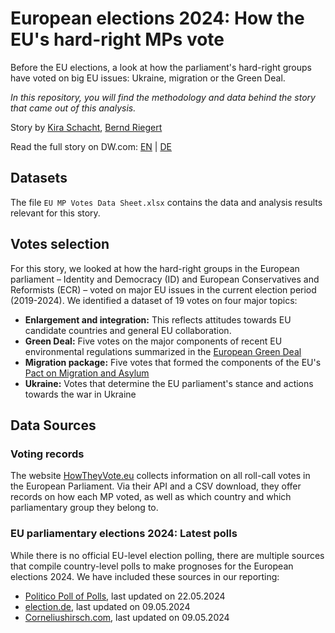 # European elections 2024: How the EU's hard-right MPs vote

Before the EU elections, a look at how the parliament's hard-right groups have voted on big EU issues: Ukraine, migration or the Green Deal.


*In this repository, you will find the methodology and data behind
the story that came out of this analysis.*

Story by [Kira Schacht](https://www.twitter.com/daten_drang), [Bernd Riegert](https://www.dw.com/de/bernd-riegert/person-18388132)

Read the full story on DW.com: [EN](https://www.dw.com/a-xxx) | [DE](https://www.dw.com/a-69197969)

## Datasets

The file `EU MP Votes Data Sheet.xlsx` contains the data and analysis results relevant for this story.

## Votes selection

For this story, we looked at how the hard-right groups in the European parliament – Identity and Democracy (ID) and European Conservatives and Reformists (ECR) – voted on major EU issues in the current election period (2019-2024).
We identified a dataset of 19 votes on four major topics:

- **Enlargement and integration:** This reflects attitudes towards EU candidate countries and general EU collaboration.
- **Green Deal:** Five votes on the major components of recent EU environmental regulations summarized in the [European Green Deal](https://commission.europa.eu/strategy-and-policy/priorities-2019-2024/european-green-deal_en)
- **Migration package:** Five votes that formed the components of the EU's [Pact on Migration and Asylum](https://home-affairs.ec.europa.eu/policies/migration-and-asylum/pact-migration-and-asylum_en)
- **Ukraine:** Votes that determine the EU parliament's stance and actions towards the war in Ukraine

## Data Sources

### Voting records

The website [HowTheyVote.eu](https://howtheyvote.eu/) collects information on all roll-call votes in the European Parliament. Via their API and a CSV download, they offer records on how each MP voted, as well as which country and which parliamentary group they belong to.

### EU parliamentary elections 2024: Latest polls

While there is no official EU-level election polling, there are multiple sources that compile country-level polls to make prognoses for the European elections 2024. We have included these sources in our reporting:

- [Politico Poll of Polls](https://www.politico.eu/europe-poll-of-polls/european-parliament-election/), last updated on 22.05.2024
- [election.de](https://www.election.de/cgi-bin/content.pl?url=/img/poll/eu24par_prognose_240509.html), last updated on 09.05.2024 
- [Corneliushirsch.com](https://corneliushirsch.com/eu2024-seat-projection-polls-data-european-parliament/), last updated on 09.05.2024
